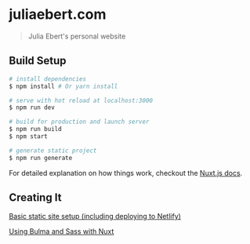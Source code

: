 # juliaebert.com

> Julia Ebert's personal website

## Build Setup

``` bash
# install dependencies
$ npm install # Or yarn install

# serve with hot reload at localhost:3000
$ npm run dev

# build for production and launch server
$ npm run build
$ npm start

# generate static project
$ npm run generate
```

For detailed explanation on how things work, checkout the [Nuxt.js docs](https://github.com/nuxt/nuxt.js).

## Creating It

[Basic static site
setup (including deploying to Netlify)](https://scotch.io/tutorials/build-a-server-side-rendered-vue-app-with-nuxtjs)

[Using Bulma and Sass with Nuxt](https://medium.com/@mlars84/nuxt-bulma-sass-for-beginners-426aba0153ba)
